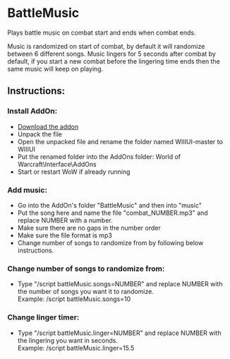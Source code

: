 # BattleMusic
Plays battle music on combat start and ends when combat ends.

Music is randomized on start of combat, by default it will randomize between 6 different songs.
Music lingers for 5 seconds after combat by default, if you start a new combat before the lingering time ends then the same music will keep on playing.

## Instructions:

### Install AddOn:
- [Download the addon](https://github.com/Fiurs-Hearth/BattleMusic/archive/refs/heads/main.zip)
- Unpack the file
- Open the unpacked file and rename the folder named WIIIUI-master to WIIIUI
- Put the renamed folder into the AddOns folder: World of Warcraft\Interface\AddOns
- Start or restart WoW if already running

### Add music:
- Go into the AddOn's folder "BattleMusic" and then into "music"
- Put the song here and name the file "combat_NUMBER.mp3" and replace NUMBER with a number.
- Make sure there are no gaps in the number order
- Make sure the file format is mp3
- Change number of songs to randomize from by following below instructions.

### Change number of songs to randomize from:
- Type "/script battleMusic.songs=NUMBER" and replace NUMBER with the number of songs you want it to randomize.  
Example: /script battleMusic.songs=10

### Change linger timer:
- Type "/script battleMusic.linger=NUMBER" and replace NUMBER with the lingering you want in seconds.  
Example: /script battleMusic.linger=15.5
